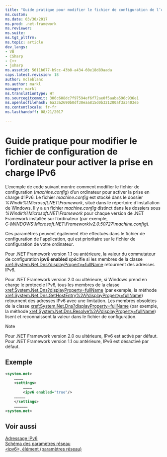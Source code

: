 ```yaml
---
title: "Guide pratique pour modifier le fichier de configuration de l’ordinateur pour activer la prise en charge IPv6"
ms.custom: 
ms.date: 03/30/2017
ms.prod: .net-framework
ms.reviewer: 
ms.suite: 
ms.tgt_pltfrm: 
ms.topic: article
dev_langs:
- VB
- CSharp
- C++
- jsharp
ms.assetid: 5611b677-b9cc-43b8-a434-60e18d89aada
caps.latest.revision: 18
author: mcleblanc
ms.author: markl
manager: markl
ms.translationtype: HT
ms.sourcegitcommit: 306c608dc7f97594ef6f72ae0f5aaba596c936e1
ms.openlocfilehash: 6a23a2690b0df30eaa815d0b321200af3a3403e5
ms.contentlocale: fr-fr
ms.lasthandoff: 08/21/2017

---
```

# <a name="how-to-modify-the-computer-configuration-file-to-enable-ipv6-support"></a>Guide pratique pour modifier le fichier de configuration de l’ordinateur pour activer la prise en charge IPv6
L’exemple de code suivant montre comment modifier le fichier de configuration (*machine.config*) d’un ordinateur pour activer la prise en charge d’IPv6. Le fichier *machine.config* est stocké dans le dossier *%Windir%\Microsoft.NET\Framework*, situé dans le répertoire d’installation de Windows. Il y a un fichier *machine.config* distinct dans les dossiers sous *%Windir%\Microsoft.NET\Framework* pour chaque version de .NET Framework installée sur l’ordinateur (par exemple, *C:\WINDOWS\Microsoft.NET\Framework\v2.0.50727\machine.config*).  
  
 Ces paramètres peuvent également être effectués dans le fichier de configuration de l'application, qui est prioritaire sur le fichier de configuration de votre ordinateur.  
  
 Pour .NET Framework version 1.1 ou antérieure, la valeur du commutateur de configuration **ipv6 enabled** spécifie si les membres de la classe <xref:System.Net.Dns?displayProperty=fullName> retournent des adresses IPv6.  
  
 Pour .NET Framework version 2.0 ou ultérieure, si Windows prend en charge le protocole IPv6, tous les membres de la classe <xref:System.Net.Dns?displayProperty=fullName> (par exemple, la méthode <xref:System.Net.Dns.GetHostEntry%2A?displayProperty=fullName>) retournent des adresses IPv6 avec une limitation. Les membres obsolètes de la classe <xref:System.Net.Dns?displayProperty=fullName> (par exemple, la méthode <xref:System.Net.Dns.Resolve%2A?displayProperty=fullName>) lisent et reconnaissent la valeur dans le fichier de configuration.  
  
> [!NOTE]
>  Pour .NET Framework version 2.0 ou ultérieure, IPv6 est activé par défaut. Pour .NET Framework version 1.1 ou antérieure, IPv6 est désactivé par défaut.  
  
## <a name="example"></a>Exemple  
  
```xml  
<system.net>  
    …………  
    <settings>  
        …………  
        <ipv6 enabled="true"/>   
    ……………  
    </settings>  
    ………………  
<system.net>  
```  
  
## <a name="see-also"></a>Voir aussi  
 [Adressage IPv6](../../../docs/framework/network-programming/ipv6-addressing.md)   
 [Schéma des paramètres réseau](../../../docs/framework/configure-apps/file-schema/network/index.md)   
 [\<ipv6>, élément (paramètres réseau)](../../../docs/framework/configure-apps/file-schema/network/ipv6-element-network-settings.md)

